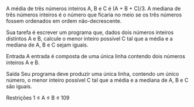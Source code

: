 A média de três números inteiros A, B e C é (A + B + C)/3. A mediana de três números inteiros é o número que ficaria no meio se os três números fossem ordenados em ordem não-decrescente.

Sua tarefa é escrever um programa que, dados dois números inteiros distintos A e B, calcule o menor inteiro possível C tal que a média e a mediana de A, B e C sejam iguais.

Entrada
A entrada é composta de uma única linha contendo dois números inteiros A e B.

Saída
Seu programa deve produzir uma única linha, contendo um único número, o menor inteiro possível C tal que a média e a mediana de A, B e C são iguais.

Restrições
1 ≤ A ≤ B ≤ 109